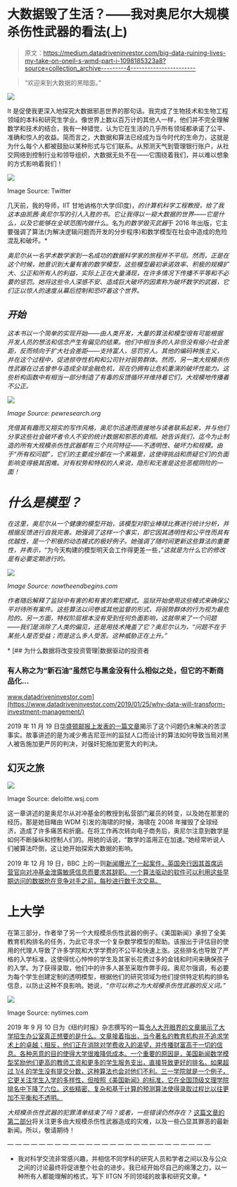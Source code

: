 # 大数据毁了生活？——我对奥尼尔大规模杀伤性武器的看法(上)

> 原文：<https://medium.datadriveninvestor.com/big-data-ruining-lives-my-take-on-oneil-s-wmd-part-i-1098185323a8?source=collection_archive---------4----------------------->

> “欢迎来到大数据的黑暗面。”

![](img/ef9fbfc5fc60c87eb0a43cbca5ceac91.png)

It 是促使我更深入地探究大数据邪恶世界的那句话。我完成了生物技术和生物工程领域的本科和研究生学业。像世界上数以百万计的其他人一样，他们并不完全理解数学和技术的结合，我有一种错觉，认为它在生活的几乎所有领域都承诺了公平、准确和惊人的收益。简而言之，大数据和算法已经成为当今时代的生命力，这就是为什么每个人都被鼓励以某种形式与它们联系。从预测天气到管理银行账户，从社交网络到控制行业和领导组织，大数据无处不在——它围绕着我们，并以难以想象的方式影响着我们！

![](img/b5ae6686acacc9af4e43d7270d7f024b.png)

Image Source: Twitter

几天前，我的导师，IIT 甘地讷格尔大学(印度)，*的计算机科学工程教授，给了我这本由凯茜·奥尼尔写的引人入胜的书。它让我得以一窥大数据的世界——它是什么，以及它能够在全球范围内做什么*。名为*的数学毁灭武器*于 2016 年出版，它主要强调了算法(为解决逻辑问题而开发的分步程序)和数学模型在社会中造成的危险混乱和破坏。*

*奥尼尔从一名学术数学家到一名成功的数据科学家的旅程并不平坦。然而，正是在这个时候，她意识到大量有害的数学模型，这些模型最初承诺效率、积极的规模扩大、公正和所有人的利益，实际上正在大量涌现，在许多情况下传播不平等和不必要的惩罚。她将这些令人深感不安、造成巨大破坏的因素称为破坏数学的武器，它们正以惊人的速度从幕后控制和恐吓着这个世界。*

## ***开始***

*这本书以一个简单的实现开始——由人类开发，大量的算法和模型很有可能根据开发人员的想法和信念产生有偏见的结果。他们中相当多的人非但没有缩小社会差距，反而倾向于扩大社会差距——支持富人，惩罚穷人。其他的编码种族主义，并在这个过程中，促进掠夺性机构和公司针对弱势群体。然而，另一类大规模杀伤性武器在过去曾参与造成全球金融危机，现在仍拥有让危机重演的破坏性能力。这些析构函数中有相当一部分制造了有毒的反馈循环并维持着它们，大规模地传播着不公正。*

*![](img/5715e645ab329b12e04e516cf01a8f9a.png)*

*Image Source: pewresearch.org*

*凭借其有趣而又翔实的写作风格，奥尼尔迅速而直接地与读者联系起来，并与他们分享这些社会破坏者令人不安的统计数据和邪恶的真相。她告诉我们，迄今为止制造的所有大规模杀伤性武器都有三个共同特征——不透明性、破坏力和规模。由于“所有权问题”，它们的主要成分都在一个黑箱里，这使得挑战和质疑它们的负面影响变得极其困难。对有权势和特权的人来说，隐形和无害是这些恶棍阴险的一面！*

# ***什么是模型？***

*在这里，奥尼尔从一个健康的模型开始，该模型对职业棒球比赛进行统计分析，并根据反馈进行自我完善。她强调了这样一个事实，即它因其透明性和公平性而具有优越性，是一个积极的动态模式的极好例子。她强调了随时间更新这些算法的重要性，并表示，*“为今天构建的模型明天会工作得更差一些，”*这就是为什么它的修改是有必要定期进行的。*

*![](img/de9f3ebbc98357fdb6788fe30890fec4.png)*

*Image Source: nowtheendbegins.com*

*作者随后解释了监狱中有害的和有害的累犯模式。监狱开始使用这些模式来确保公平对待所有案件。这些算法以问卷或其他监督的形式，将弱势群体的行为视为最危险的。另一方面，特权阶层根本没有受到任何负面影响，这就带来了一个问题——我们是消除了人类的偏见，还是用技术掩盖了它？*奥尼尔认为，“问题不在于某些人是否受益；而是这么多人受苦。这种威胁正在上升。”**

*[](https://www.datadriveninvestor.com/2019/01/25/why-data-will-transform-investment-management/) [## 为什么数据将改变投资管理|数据驱动的投资者

### 有人称之为“新石油”虽然它与黑金没有什么相似之处，但它的不断商品化…

www.datadriveninvestor.com](https://www.datadriveninvestor.com/2019/01/25/why-data-will-transform-investment-management/) 

2019 年 11 月 19 日[华盛顿邮报上发表的一篇文章](https://www.washingtonpost.com/business/2019/11/19/algorithms-were-supposed-make-virginia-judges-more-fair-what-actually-happened-was-far-more-complicated/)揭示了这个问题仍未解决的苦涩事实。故事讲述的是为减少弗吉尼亚州的监狱人口而设计的算法如何导致当局对黑人被告施加更严厉的判决，对强奸犯施加更宽大的判决。

## **幻灭之旅**

![](img/bb8a0ba5dedbea75cb527d05e51876a9.png)

Image Source: deloitte.wsj.com

这一章讲述的是奥尼尔从对冲基金的教授到私营部门雇员的转变，以及她在那里的经历。那是她目睹由 WDM 引发的海啸的时候，海啸在 2008 年摧毁了全球经济，造成了许多痛苦和折磨。在将工作再次转向电子商务后，奥尼尔注意到数学是如何不断操纵和控制人们的。用她的话说，“数学的滥用正在加速。”她经常听说人们被算法吓倒，这让她开始探索大数据的影响。

2019 年 12 月 19 日，BBC 上的一则[新闻曝光了一起案件，英国央行因其首席运营官向对冲基金泄露敏感信息而要求其辞职。一个算法驱动的软件可以利用这些早期访问的数据抢在竞争对手之前，每秒进行数千次交易。](https://www.bbc.com/news/business-50849479)

# **上大学**

在第三部分，作者举了另一个大规模杀伤性武器的例子。《美国新闻》承担了全美教育机构排名的任务，为此它寻求一个复杂数学模型的帮助。该报出于评估目的使用的代理人导致了许多学院和大学学费的不公平和快速上涨。这些排名也导致了严格的入学标准，这使得忧心忡忡的学生及其家长花费过多的金钱和时间来确保孩子的入学。为了获得录取，他们中的许多人甚至采取作弊手段。奥尼尔强调，有必要为每个学生创建定制的透明模型，根据他们的研究领域为他们提供特定机构的排名信息，以防止这种不良影响。她说，*“你可以称之为大规模杀伤性武器的反义词。”*

![](img/e4165a876734fe5a8b4de5fcdcf4c36c.png)

Image Source: nytimes.com

2019 年 9 月 10 日为《纽约时报》杂志撰写的一篇[令人大开眼界的文章揭示了大学招生办公室真正想要的是什么。文章接着指出，当今著名的教育机构并不追求学术上的卓越；相反，他们正在消除对学费收入的渴望，并传播财富高于一切的信息。各种恶意的目的使得大学很难降低成本。一个重要的原因是，美国新闻数学模型奖励他们更高的教师工资和更多的学生服务支出，直接导致更好的排名。如果超过 1/4 的学生没有提交分数，这种算法也会对他们不利。三一学院就是一个例子，它更关注学生入学的多样性，但按照《美国新闻》的标准，它在全国顶级文理学院排名中下降了六位。这些精密、复杂和基于计算的预测算法使得录取过程比以往更加不平衡和不透明。](https://www.nytimes.com/interactive/2019/09/10/magazine/college-admissions-paul-tough.html)

*大规模杀伤性武器的犯罪清单结束了吗？或者，一些错误仍然存在？* [这篇文章的第二部分](https://medium.com/@apeksha.0503/big-data-ruining-lives-my-take-on-oneil-s-wmd-part-ii-5d611ed99791)将关注更多由大规模杀伤性武器造成的灾难，以及一些凸显其罪恶的最新新闻。所以，敬请期待！

— — — — — — — — — — — — — — — — — — — — — — — — — —

*   我对科学交流非常感兴趣，并相信不同学科的研究人员和学者之间以及与公众之间的讨论最终将促进整个社会的进步。我已经开始尽自己的绵薄之力，以一种所有人都能理解的格式，写下 IITGN 不同领域的故事和研究文章。*